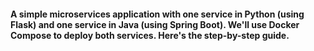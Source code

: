 #### A simple microservices application with one service in Python (using Flask) and one service in Java (using Spring Boot). We'll use Docker Compose to deploy both services. Here's the step-by-step guide.
